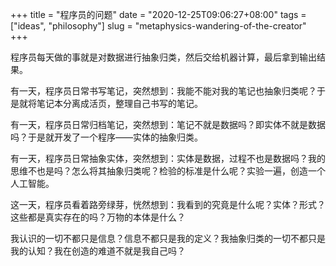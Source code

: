 +++
title = "程序员的问题"
date = "2020-12-25T09:06:27+08:00"
tags = ["ideas", "philosophy"]
slug = "metaphysics-wandering-of-the-creator"
+++

程序员每天做的事就是对数据进行抽象归类，然后交给机器计算，最后拿到输出结果。

有一天，程序员日常书写笔记，突然想到：我能不能对我的笔记也抽象归类呢？于是就将笔记本分离成活页，整理自己书写的笔记。

有一天，程序员日常归档笔记，突然想到：笔记不就是数据吗？即实体不就是数据吗？于是就开发了一个程序——实体的抽象归类。

有一天，程序员日常抽象实体，突然想到：实体是数据，过程不也是数据吗？我的思维不也是吗？怎么将其抽象归类呢？检验的标准是什么呢？实验一遍，创造一个人工智能。

这一天，程序员看着路旁绿芽，恍然想到：我看到的究竟是什么呢？实体？形式？这些都是真实存在的吗？万物的本体是什么？

我认识的一切不都只是信息？信息不都只是我的定义？我抽象归类的一切不都只是我的认知？我在创造的难道不就是我自己吗？
